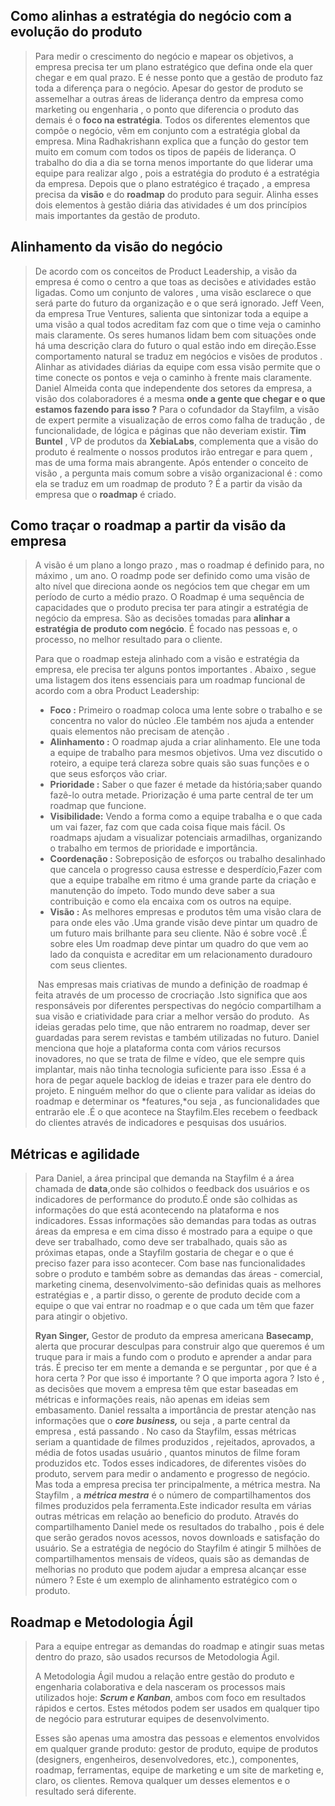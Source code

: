 ## **Como alinhas a estratégia do negócio com a evolução do produto**

> Para medir o crescimento do negócio e mapear os objetivos, a empresa precisa ter um plano estratégico que defina onde ela quer chegar e em qual prazo. E é nesse ponto que a gestão de produto faz toda a diferença para o negócio.
> Apesar do gestor de produto se assemelhar a outras áreas de liderança dentro da empresa como marketing ou engenharia , o ponto que diferencia o produto das demais é o **foco na estratégia**. Todos os diferentes elementos que compõe o negócio, vêm em conjunto com a estratégia global da empresa.
> Mina Radhakrishann explica que a função do gestor tem muito em comum com todos os tipos de papéis de liderança. O trabalho do dia a dia se torna menos importante do que liderar uma equipe para realizar algo , pois a estratégia do produto é a estratégia da empresa.
> Depois que o plano estratégico é traçado , a empresa precisa da **visão** e do **roadmap** do produto para seguir. Alinha esses dois elementos à gestão diária das atividades é um dos princípios mais importantes da gestão de produto.

## **Alinhamento da visão do negócio**

> De acordo com os conceitos de Product Leadership, a visão da empresa é como o centro a que toas as decisões e atividades estão ligadas. Como um conjunto de valores , uma visão esclarece o que será parte do futuro da organização e o que será ignorado.
> Jeff Veen, da empresa True Ventures, salienta que sintonizar toda a equipe a uma visão a qual todos acreditam faz com que o time veja o caminho mais claramente. Os seres humanos lidam bem com situações onde há uma descrição clara do futuro o qual estão indo em direção.Esse comportamento natural se traduz em negócios e visões de produtos . Alinhar as atividades diárias da equipe com essa visão permite que o time conecte os pontos e veja o caminho à frente mais claramente.
> Daniel Almeida conta que independente dos setores da empresa, a visão dos colaboradores é a mesma **onde a gente que chegar e o que estamos fazendo para isso ?**
> Para o cofundador da Stayfilm, a visão de expert permite a visualização de erros como falha de tradução , de funcionalidade, de lógica e páginas que não deveriam existir. **Tim Buntel** , VP de produtos da **XebiaLabs**, complementa que a visão do produto é realmente o nossos produtos irão entregar e para quem , mas de uma forma mais abrangente.
> Após entender o conceito de visão , a pergunta mais comum sobre a visão organizacional é : como ela se traduz em um roadmap de produto ? É a partir da visão da empresa que  o **roadmap** é criado.

## **Como traçar o roadmap a partir da visão da empresa** 

> A visão é um plano a longo prazo , mas o roadmap é definido para, no máximo , um ano. O roadmp pode ser definido como uma visão de alto nível que direciona aonde os negócios tem que chegar em um período de curto a médio prazo.
> O Roadmap é uma sequência de capacidades que o produto precisa ter para atingir a estratégia de negócio da empresa. São as decisões tomadas para **alinhar a estratégia de produto com negócio**. É focado nas pessoas e, o processo, no melhor resultado para o cliente.
>
> Para que o roadmap esteja alinhado com a visão e estratégia da empresa, ele precisa ter alguns pontos importantes . Abaixo , segue uma listagem dos itens essenciais para um roadmap funcional de acordo com a obra Product Leadership:
>
> - **Foco :** Primeiro o roadmap coloca uma lente sobre o trabalho e se concentra no valor do núcleo .Ele também nos ajuda a entender quais elementos não precisam de atenção .
> - **Alinhamento :** O roadmap ajuda a criar alinhamento. Ele une toda a equipe de trabalho para mesmos objetivos. Uma vez discutido o roteiro, a equipe terá clareza sobre quais são suas funções e o que seus esforços vão criar.
> - **Prioridade :** Saber o que fazer é metade da história;saber quando fazê-lo outra metade. Priorização é uma parte central de ter um roadmap que funcione.
> - **Visibilidade:** Vendo a forma como a equipe trabalha e o que cada um vai fazer, faz com que cada coisa fique mais fácil. Os roadmaps ajudam a visualizar potenciais armadilhas, organizando o trabalho em termos de prioridade e importância.
> - **Coordenação :**  Sobreposição de esforços ou trabalho desalinhado que cancela o progresso causa estresse e desperdício,Fazer com que a equipe trabalhe em ritmo é uma grande parte da criação e manutenção do ímpeto. Todo mundo deve saber a sua contribuição e como ela encaixa com os outros na equipe.
> - **Visão :**  As melhores empresas e produtos têm uma visão clara de para onde eles vão .Uma grande visão deve pintar um quadro de um futuro mais brilhante para seu cliente. Não é sobre você .É sobre eles Um roadmap deve pintar um quadro do que vem ao lado da conquista e acreditar em um relacionamento duradouro com seus clientes.
>
> ​      Nas empresas mais criativas de mundo a definição de roadmap é feita através de um processo de crocriação .Isto significa que aos responsáveis por diferentes perspectivas do negócio compartilham a sua visão e criatividade para criar a melhor versão do produto.
> ​        As ideias geradas pelo time, que não entrarem no roadmap, dever ser guardadas para serem revistas e também utilizadas no futuro. Daniel menciona que hoje a plataforma conta com vários recursos inovadores, no que se trata de filme e vídeo, que ele sempre quis implantar, mais não tinha tecnologia suficiente para isso .Essa é a hora de pegar aquele backlog de ideias e trazer para ele dentro do projeto.
> E ninguém melhor do que o cliente para validar as ideias do roadmap e determinar os *features,*ou seja , as funcionalidades que entrarão ele .É o que acontece na Stayfilm.Eles recebem o feedback do clientes através de indicadores e pesquisas dos usuários.

## **Métricas e agilidade**

> Para Daniel, a área principal que demanda na Stayfilm é a área chamada de **data**,onde são colhidos o feedback dos usuários e os indicadores de performance do produto.É onde são colhidas as informações do que está acontecendo na plataforma e nos indicadores.
> Essas informações são demandas para todas as outras áreas da empresa e em cima disso é mostrado para a equipe o que deve ser trabalhado, como deve ser trabalhado, quais são as próximas etapas, onde a Stayfilm gostaria de chegar e o que é preciso fazer para isso acontecer.
> Com base nas funcionalidades sobre o produto e também sobre as demandas das áreas - comercial, marketing cinema, desenvolvimento-são definidas quais as melhores estratégias e , a partir disso, o gerente de produto decide com a equipe o que vai entrar no roadmap e o que cada um têm que fazer para atingir o objetivo.
>
> **Ryan Singer,** Gestor de produto da empresa americana **Basecamp**, alerta que procurar desculpas para construir algo que queremos é um truque para ir mais a fundo com o produto e aprender a andar para trás. É preciso ter em mente a demanda e se perguntar , por que é a hora certa ? Por que isso é importante ? O que importa agora ?
> Isto é , as decisões que movem a empresa têm que estar baseadas em métricas e informações reais, não apenas em ideias sem embasamento.
> Daniel ressalta a importância de prestar atenção nas informações que o ***core business,*** ou seja , a parte central da empresa , está passando . No caso da Stayfilm, essas métricas seriam a quantidade de filmes produzidos , rejeitados, aprovados, a média de fotos usadas  usuário , quantos minutos de filme foram produzidos etc.
> Todos esses indicadores, de diferentes visões do produto, servem para medir o andamento e progresso de negócio. Mas toda a empresa precisa ter principalmente, a métrica mestra.
> Na Stayfilm , a ***métrica mestra*** é o número de compartilhamentos dos filmes produzidos pela ferramenta.Este indicador resulta em várias outras métricas em relação ao beneficio do produto. Através do compartilhamento Daniel mede os resultados do trabalho , pois é dele que serão gerados novos acessos, novos downloads e satisfação do usuário.
> Se a estratégia de negócio do Stayfilm é atingir 5 milhões de compartilhamentos mensais de vídeos, quais são as demandas de melhorias no produto que podem ajudar a empresa alcançar esse número ? Este é um exemplo de alinhamento estratégico com o produto.

## **Roadmap e Metodologia Ágil**

> Para a equipe entregar as demandas do roadmap e atingir suas metas dentro do prazo, são usados recursos de Metodologia Ágil.
>
> A Metodologia Ágil mudou a relação entre gestão do produto e engenharia colaborativa e dela nasceram os processos mais utilizados hoje: ***Scrum e Kanban***, ambos com foco em resultados rápidos e certos. Estes métodos podem ser usados em qualquer tipo de negócio para estruturar equipes de desenvolvimento.
>
> Esses são apenas uma amostra das pessoas e elementos envolvidos em qualquer grande produto: gestor de produto, equipe de produtos (designers, engenheiros, desenvolvedores, etc.), componentes, roadmap, ferramentas, equipe de marketing e um site de marketing e, claro, os clientes. Remova qualquer um desses elementos e o resultado será diferente.







